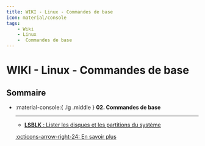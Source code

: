 ```yaml
---
title: WIKI - Linux - Commandes de base
icon: material/console
tags:
    - Wiki
    - Linux
    -  Commandes de base
---
```


# WIKI - Linux -  Commandes de base

## Sommaire

<div class="grid cards" markdown>

-   :material-console:{ .lg .middle } __02. Commandes de base__

    ---

    - [**LSBLK** : Lister les disques et les partitions du système](/wiki/linux/basics/lsblk)

    [:octicons-arrow-right-24: En savoir plus](#)
    
</div>